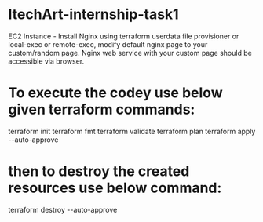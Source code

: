 # ItechArt-internship-task1
EC2 Instance - Install Nginx using terraform userdata file provisioner or local-exec or remote-exec, modify default nginx page to your custom/random page. Nginx web service with your custom page should be accessible via browser. 



# To execute the codey use below given terraform commands:

terraform init
terraform fmt
terraform validate
terraform plan
terraform apply --auto-approve


# then to destroy the created resources use below command:
terraform destroy --auto-approve

